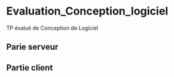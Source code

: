 # Evaluation_Conception_logiciel
TP évalué de Conception de Logiciel

## Parie serveur



## Partie client
